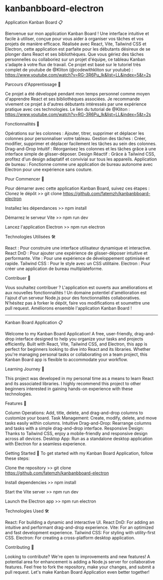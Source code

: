 # kanbanbboard-electron
 

Application Kanban Board 📋

Bienvenue sur mon application Kanban Board ! Une interface intuitive et facile à utiliser, conçue pour vous aider à organiser vos tâches et vos projets de manière efficace. Réalisée avec React, Vite, Tailwind CSS et Electron, cette application est parfaite pour les débutants désireux de se plonger dans React et ses bibliothèques. Que vous gériez des tâches personnelles ou collaboriez sur un projet d'équipe, ce tableau Kanban s'adapte à votre flux de travail. Ce projet est basé sur le tutoriel très complet de youtube de @Kliton (@codewithkliton sur youtube) : https://www.youtube.com/watch?v=RG-3R6Pu_Ik&list=LL&index=5&t=2s



Parcours d'Apprentissage 📖

Ce projet a été développé pendant mon temps personnel comme moyen d'apprendre React et ses bibliothèques associées. Je recommande vivement ce projet à d'autres débutants intéressés par une expérience pratique avec ces technologies.
Le lien du tutorial de @Kliton : https://www.youtube.com/watch?v=RG-3R6Pu_Ik&list=LL&index=5&t=2s


Fonctionnalités 🚀

Opérations sur les colonnes : Ajouter, titrer, supprimer et déplacer les colonnes pour personnaliser votre tableau.
Gestion des tâches : Créer, modifier, supprimer et déplacer facilement les tâches au sein des colonnes.
Drag-and-Drop Intuitif : Réorganisez les colonnes et les tâches grâce à une interface simple de glisser-déposer.
Design Réactif : Grâce à Tailwind CSS, profitez d'un design adaptatif et convivial sur tous les appareils.
Application de bureau : Fonctionne comme une application de bureau autonome avec Electron pour une expérience sans couture.



Pour Commencer 🌟

Pour démarrer avec cette application Kanban Board, suivez ces étapes :
Clonez le dépôt >> git clone https://github.com/fatemzh/kanbanbboard-electron

Installez les dépendances >> npm install

Démarrez le serveur Vite >> npm run dev

Lancez l'application Electron >> npm run electron



Technologies Utilisées 🛠️

React : Pour construire une interface utilisateur dynamique et interactive.
React DnD : Pour ajouter une expérience de glisser-déposer intuitive et performante.
Vite : Pour une expérience de développement optimisée et rapide.
Tailwind CSS : Pour le style avec un CSS utilitaire.
Electron : Pour créer une application de bureau multiplateforme.


Contribuer 🤝

Vous souhaitez contribuer ? L'application est ouverts aux améliorations et aux nouvelles fonctionnalités ! Un domaine potentiel d'amélioration est l'ajout d'un serveur Node.js pour des fonctionnalités collaboratives. N'hésitez pas à forker le dépôt, faire vos modifications et soumettre une pull request. Améliorons ensemble l'application Kanban Board !




_________________________________________________________________________________________________________________________________

Kanban Board Application 📋

Welcome to my Kanban Board Application! A free, user-friendly, drag-and-drop interface designed to help you organize your tasks and projects efficiently. Built with React, Vite, Tailwind CSS, and Electron, this app is perfect for beginners looking to dive into React and its libraries. Whether you're managing personal tasks or collaborating on a team project, this Kanban Board app is flexible to accommodate your workflow.


Learning Journey 📖

This project was developed in my personal time as a means to learn React and its associated libraries. I highly recommend this project to other beginners interested in gaining hands-on experience with these technologies.


Features 🚀

Column Operations: Add, title, delete, and drag-and-drop columns to customize your board.
Task Management: Create, modify, delete, and move tasks easily within columns.
Intuitive Drag-and-Drop: Rearrange columns and tasks with a simple drag-and-drop interface.
Responsive Design: Thanks to Tailwind CSS, enjoy a mobile-friendly and responsive design across all devices.
Desktop App: Run as a standalone desktop application with Electron for a seamless experience.


Getting Started 🌟
To get started with my Kanban Board Application, follow these steps:

Clone the repository >> git clone https://github.com/fatemzh/kanbanbboard-electron

Install dependencies >> npm install

Start the Vite server >> npm run dev

Launch the Electron app >> npm run electron



Technologies Used 🛠️

React: For building a dynamic and interactive UI.
React DnD: For adding an intuitive and performant drag-and-drop experience.
Vite: For an optimized and fast development experience.
Tailwind CSS: For styling with utility-first CSS.
Electron: For creating a cross-platform desktop application.


Contributing 🤝

Looking to contribute? We're open to improvements and new features! A potential area for enhancement is adding a Node.js server for collaborative features. Feel free to fork the repository, make your changes, and submit a pull request. Let's make Kanban Board Application even better together!

